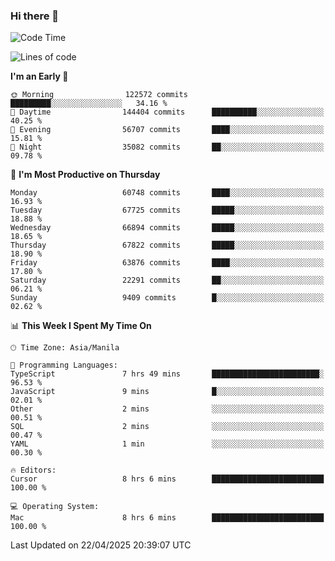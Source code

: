 ### Hi there 👋

<!--START_SECTION:waka-->
![Code Time](http://img.shields.io/badge/Code%20Time-6%2C007%20hrs%2035%20mins-blue)

![Lines of code](https://img.shields.io/badge/From%20Hello%20World%20I%27ve%20Written-129.0%20million%20lines%20of%20code-blue)

**I'm an Early 🐤** 

```text
🌞 Morning                122572 commits      █████████░░░░░░░░░░░░░░░░   34.16 % 
🌆 Daytime                144404 commits      ██████████░░░░░░░░░░░░░░░   40.25 % 
🌃 Evening                56707 commits       ████░░░░░░░░░░░░░░░░░░░░░   15.81 % 
🌙 Night                  35082 commits       ██░░░░░░░░░░░░░░░░░░░░░░░   09.78 % 
```
📅 **I'm Most Productive on Thursday** 

```text
Monday                   60748 commits       ████░░░░░░░░░░░░░░░░░░░░░   16.93 % 
Tuesday                  67725 commits       █████░░░░░░░░░░░░░░░░░░░░   18.88 % 
Wednesday                66894 commits       █████░░░░░░░░░░░░░░░░░░░░   18.65 % 
Thursday                 67822 commits       █████░░░░░░░░░░░░░░░░░░░░   18.90 % 
Friday                   63876 commits       ████░░░░░░░░░░░░░░░░░░░░░   17.80 % 
Saturday                 22291 commits       ██░░░░░░░░░░░░░░░░░░░░░░░   06.21 % 
Sunday                   9409 commits        █░░░░░░░░░░░░░░░░░░░░░░░░   02.62 % 
```


📊 **This Week I Spent My Time On** 

```text
🕑︎ Time Zone: Asia/Manila

💬 Programming Languages: 
TypeScript               7 hrs 49 mins       ████████████████████████░   96.53 % 
JavaScript               9 mins              █░░░░░░░░░░░░░░░░░░░░░░░░   02.01 % 
Other                    2 mins              ░░░░░░░░░░░░░░░░░░░░░░░░░   00.51 % 
SQL                      2 mins              ░░░░░░░░░░░░░░░░░░░░░░░░░   00.47 % 
YAML                     1 min               ░░░░░░░░░░░░░░░░░░░░░░░░░   00.30 % 

🔥 Editors: 
Cursor                   8 hrs 6 mins        █████████████████████████   100.00 % 

💻 Operating System: 
Mac                      8 hrs 6 mins        █████████████████████████   100.00 % 
```


 Last Updated on 22/04/2025 20:39:07 UTC
<!--END_SECTION:waka-->


<!--
**rad182/rad182** is a ✨ _special_ ✨ repository because its `README.md` (this file) appears on your GitHub profile.

Here are some ideas to get you started:

- 🔭 I’m currently working on ...
- 🌱 I’m currently learning ...
- 👯 I’m looking to collaborate on ...
- 🤔 I’m looking for help with ...
- 💬 Ask me about ...
- 📫 How to reach me: ...
- 😄 Pronouns: ...
- ⚡ Fun fact: ...
-->
